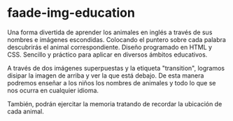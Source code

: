 # faade-img-education

Una forma divertida de aprender los animales en inglés a través de sus nombres e imágenes escondidas. Colocando el puntero sobre cada palabra descubrirás el animal correspondiente.
Diseño programado en HTML y CSS. Sencillo y práctico para aplicar en diversos ámbitos educativos.

A través de dos imágenes superpuestas y la etiqueta "transition", logramos disipar la imagen de arriba y ver la que está debajo. De esta manera podremos enseñar a los niños los nombres de animales y todo lo que se nos ocurra en cualquier idioma.

También, podrán ejercitar la memoria tratando de recordar la ubicación de cada animal.
<HTML lang="es">
    <HEAD>
        <TITLE>Título de la página</TITLE>
     <meta charset="utf-8" />
	 <style type="text/css">
	 
	 header{position:relative;}
	  
	  #container{
	  margin: 5% 10%;
  position:absolute;}
  
	 .box{ 
	 width:200px;
	 display: inline-block;
	 height:200px;
	 background:#ffa500;
	   position:relative;
	   padding:3px;
	   }
	 
	 .box img {
 position:absolute;
 width:200px;
 height:200px;
  -webkit-transition: opacity 1s ease-in-out;
  -moz-transition: opacity 1s ease-in-out;
  -o-transition: opacity 1s ease-in-out;
  transition: opacity 1s ease-in-out;
}

 img.top:hover {
  opacity:0;
  width:200px;
 height:200px;
}
	 
	 </style>
    </HEAD>

    <BODY>
        <header>

	 	<h1>ANIMAL NAMES</h1>
		</header>
		<section>
		 <div id="container">
	 
  <div class="box"><img class="bottom" src="tortuga.jpg"  > 
 <img class="top"src="turtletitulo.jpg" ></div>
   
    <div class="box"><img class="bottom" src="lion.jpg" > 
   <img class="top"src="liontitulo.jpg" ></div>
   
    <div class="box"><img class="bottom" src="bee.jpg" > 
   <img class="top"src="beetitulo.jpg" ></div>
   
    <div class="box"><img class="bottom" src="elephant.jpg"  > 
   <img class="top"src="elephanttitulo.jpg"  ></div>
   
   <div class="box"><img class="bottom" src="monkey.jpg"  > 
   <img class="top"src="monkeytitulo.jpg"  ></div> 
   
   <div class="box"><img class="bottom" src="frog.jpg" > 
   <img class="top"src="frogtitulo.jpg" ></div>
   
    <div class="box"><img class="bottom" src="hippo.jpg" > 
   <img class="top"src="hippotitulo.jpg" ></div>
   
    <div class="box"><img class="bottom" src="chicken.jpg" > 
   <img class="top"src="chickentitulo.jpg" ></div>
   
    <div class="box"><img class="bottom" src="zebra.jpg" > 
   <img class="top"src="zebratitulo.jpg" ></div>
    <div class="box"><img class="bottom" src="giraffe.jpg" > 
   <img class="top"src="giraffetitulo.jpg" ></div>
   
   </div>
     
		</section>
		 
    </BODY>
</HTML>

Líneas de códigos simples en HTML y CSS. 
Visita y juega en 


